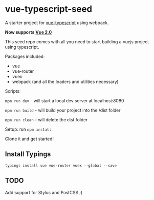 # vue-typescript-seed
A starter project for [vue-typescript](https://github.com/itsFrank/vue-typescript) using webpack.

**Now supports [Vue 2.0](https://vuejs.org/guide/)**

This seed repo comes with all you need to start building a vuejs project using typescript.

Packages included:
- vue
- vue-router
- vuex
- webpack (and all the loaders and utilities necessary)

Scripts:

`npm run dev` - will start a local dev server at localhost:8080

`npm run build` - will build your project into the /dist folder

`npm run clean` - will delete the dist folder

Setup: run `npm install`

Clone it and get started!

## Install Typings

`typings install vue vue-router vuex --global --save`

## TODO

Add support for Stylus and PostCSS ;)
